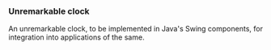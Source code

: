 ### Unremarkable clock

An unremarkable clock, to be implemented in Java's Swing components, for integration into applications of the same.